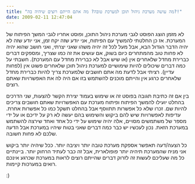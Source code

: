 ```yaml
---
title: "מה עושה מערכת ניהול תוכן למערכת טובה? מה אתם הייתם רוצים שיהיה בה?!"
date: 2009-02-11 12:47:04
---
```


לא מזמן הוצג הפוסט לגבי מערכת ניהול התוכן, ופוסט אחריו לגבי המשך הפיתוח של המערכת. אז כן החלטתי להמשיך עם הפיתוח, אני יודע שזה יקח זמן, אני יודע שזה לא יהיה הדבר הגדול הבא, אבל מעל לכל זה יהיה משהו שאני יצרתי, ואני חושב שהוא יהיה לא פחות טוב מהמתחרים כיום בשוק, אם עושים את זה כמו שצריך, ומספקים דברים כברירת מחדל שלאחרים אין (או שיש אבל לא כברירת מחדל עם המערכת). חשבתי על כמה דברים שיכולים להיות שימושיים למערכת ניהול תוכן שלאחרים פשוט אין (לפחות עדיין). רציתי אבל לדעת מה אתם חושבים שלמערכת צריך להיות כברירת מחדל שלאחרים כרגע אין והייתם מוכנים להשתמש בזו אם היה לה את האפשרויות שאתם רוצים.

<!--more-->בין אם זה כתיבת תגובה בפוסט זה או שימוש בעמוד יצירת הקשר להצעות, שני הדרכים בהחלט יועילו להמשך הפיתוח ופיתוח מערכת עם האפשרויות שאתם חושבים צריכים להיות שם. זכרו שלא כל אפשרות תתווסף אבל בהחלט תשקל כמו כל אפשרות אחרת. עדיפות לאפשרויות שיש להם ביקוש והשימוש בהם יעשה לא רק על ידיכם או על ידי מספר של משתמשים מסויים, אלה יהיה שימוש על ידי כל אחד ואחד שירצה להשתמש במערכת הזאת. נכון לעכשיו יש כבר כמה דברים שאני בטוח שיהיו במערכת אבל הדעה שלכם לא פחות חשובה.

כל הצעה/דעה תאפשר אספקת מערכת טובה יותר ויציבה יותר. ככל שיהיה יותר ביקוש אני מניח שהמערכת תיהיה יותר פופולארית, אבל זה כבר לעתיד הרחוק יותר. ביינתיים כל מה שעליכם לעשות זה לזרוק דברים שהייתם רוצים לראות במערכת שכרגע אינכם רואים במערכות קיימות.

:)
